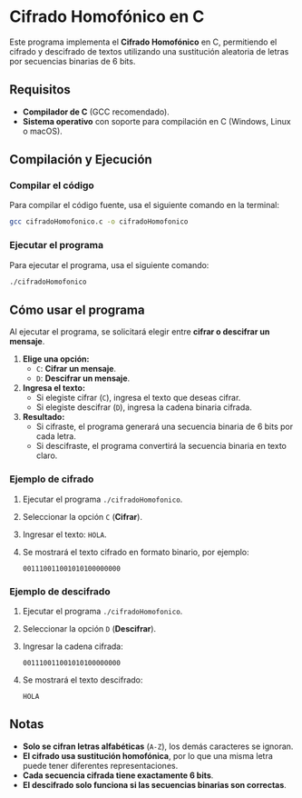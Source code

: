 # Cifrado Homofónico en C  

Este programa implementa el **Cifrado Homofónico** en C, permitiendo el cifrado y descifrado de textos utilizando una sustitución aleatoria de letras por secuencias binarias de 6 bits.  

## Requisitos  

- **Compilador de C** (GCC recomendado).  
- **Sistema operativo** con soporte para compilación en C (Windows, Linux o macOS).  

## Compilación y Ejecución  

### Compilar el código  

Para compilar el código fuente, usa el siguiente comando en la terminal:  

```sh
gcc cifradoHomofonico.c -o cifradoHomofonico
```

### Ejecutar el programa  

Para ejecutar el programa, usa el siguiente comando:  

```sh
./cifradoHomofonico
```

## Cómo usar el programa  

Al ejecutar el programa, se solicitará elegir entre **cifrar o descifrar un mensaje**.  

1. **Elige una opción:**  
   - `C`: **Cifrar un mensaje**.  
   - `D`: **Descifrar un mensaje**.  
2. **Ingresa el texto:**  
   - Si elegiste cifrar (`C`), ingresa el texto que deseas cifrar.  
   - Si elegiste descifrar (`D`), ingresa la cadena binaria cifrada.  
3. **Resultado:**  
   - Si cifraste, el programa generará una secuencia binaria de 6 bits por cada letra.  
   - Si descifraste, el programa convertirá la secuencia binaria en texto claro.  

### **Ejemplo de cifrado**  

1. Ejecutar el programa `./cifradoHomofonico`.  
2. Seleccionar la opción `C` (**Cifrar**).  
3. Ingresar el texto: `HOLA`.  
4. Se mostrará el texto cifrado en formato binario, por ejemplo:  

   ```
   001110011001010100000000
   ```

### **Ejemplo de descifrado**  

1. Ejecutar el programa `./cifradoHomofonico`.  
2. Seleccionar la opción `D` (**Descifrar**).  
3. Ingresar la cadena cifrada:  

   ```
   001110011001010100000000
   ```

4. Se mostrará el texto descifrado:  

   ```
   HOLA
   ```

## Notas  

- **Solo se cifran letras alfabéticas** (`A-Z`), los demás caracteres se ignoran.  
- **El cifrado usa sustitución homofónica**, por lo que una misma letra puede tener diferentes representaciones.  
- **Cada secuencia cifrada tiene exactamente 6 bits**.  
- **El descifrado solo funciona si las secuencias binarias son correctas**.